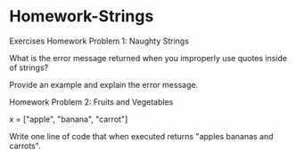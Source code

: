 # Homework-Strings

Exercises
Homework Problem 1: Naughty Strings

What is the error message returned when you improperly use quotes inside of strings?



Provide an example and explain the error message.

Homework Problem 2: Fruits and Vegetables

x = ["apple", "banana", "carrot"]

Write one line of code that when executed returns "apples bananas and carrots".




